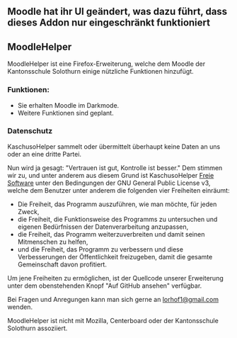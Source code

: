 ## Moodle hat ihr UI geändert, was dazu führt, dass dieses Addon nur eingeschränkt funktioniert
## MoodleHelper

MoodleHelper ist eine Firefox-Erweiterung, welche dem Moodle der Kantonsschule Solothurn einige nützliche Funktionen hinzufügt.

### Funktionen:
- Sie erhalten Moodle im Darkmode.
- Weitere Funktionen sind geplant.

### Datenschutz
KaschusoHelper sammelt oder übermittelt überhaupt keine Daten an uns oder an eine dritte Partei.

Nun wird ja gesagt: "Vertrauen ist gut, Kontrolle ist besser." Dem stimmen wir zu, und unter anderem aus diesem Grund ist KaschusoHelper [Freie Software](https://de.wikipedia.org/wiki/Freie_Software) unter den Bedingungen der GNU General Public License v3, welche dem Benutzer unter anderem die folgenden vier Freiheiten einräumt:

- Die Freiheit, das Programm auszuführen, wie man möchte, für jeden Zweck,
- die Freiheit, die Funktionsweise des Programms zu untersuchen und eigenen Bedürfnissen der Datenverarbeitung anzupassen,
- die Freiheit, das Programm weiterzuverbreiten und damit seinen Mitmenschen zu helfen,
- und die Freiheit, das Programm zu verbessern und diese Verbesserungen der Öffentlichkeit freizugeben, damit die gesamte Gemeinschaft davon profitiert.

Um jene Freiheiten zu ermöglichen, ist der Quellcode unserer Erweiterung unter dem obenstehenden Knopf "Auf GitHub ansehen" verfügbar.

Bei Fragen und Anregungen kann man sich gerne an lorhof1@gmail.com wenden.

MoodleHelper ist nicht mit Mozilla, Centerboard oder der Kantonsschule Solothurn assoziiert.
